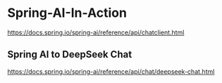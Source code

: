 # Spring-AI-In-Action

https://docs.spring.io/spring-ai/reference/api/chatclient.html

## Spring AI to DeepSeek Chat
https://docs.spring.io/spring-ai/reference/api/chat/deepseek-chat.html